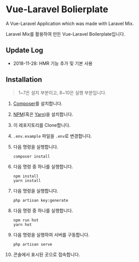 # Vue-Laravel Bolierplate

A Vue-Laravel Application which was made with Laravel Mix.

Laravel Mix를 활용하여 만든 Vue-Laravel Boilerplate입니다.

## Update Log

- 2018-11-28: HMR 기능 추가 및 기본 사용

## Installation

> 1~7은 설치 부분이고, 8~10은 실행 부분입니다.

1. [Composer](https://getcomposer.org/download/)를 설치합니다.

2. [NPM](https://docs.npmjs.com/downloading-and-installing-node-js-and-npm)(혹은 [Yarn](https://yarnpkg.com/en/docs/install#windows-stable))을 설치합니다.

3. 이 레포지토리를 Clone합니다.

4. `.env.example` 파일을 `.env`로 변경합니다.

5. 다음 명령을 실행합니다.

   ```batch
   composer install
   ```

6. 다음 명령 중 하나를 실행합니다.

   ```batch
   npm install
   yarn install
   ```

7. 다음 명령을 실행합니다.

   ```batch
   php artisan key:generate
   ```

8. 다음 명령 중 하나를 실행합니다.

   ```batch
   npm run hot
   yarn hot
   ```

9. 다음 명령을 실행하여 서버를 구동합니다.

   ```batch
   php artisan serve
   ```

10. 콘솔에서 표시된 곳으로 접속합니다.
